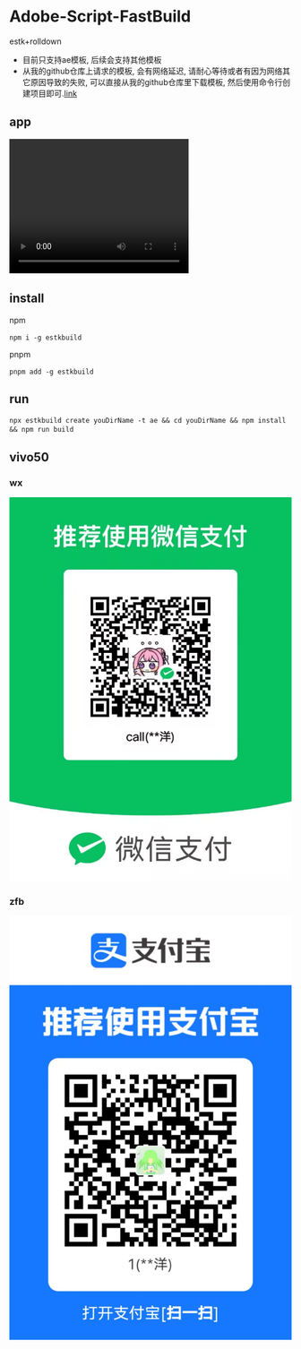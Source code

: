 # Adobe-Script-FastBuild

estk+rolldown

- 目前只支持ae模板, 后续会支持其他模板
- 从我的github仓库上请求的模板, 会有网络延迟, 请耐心等待或者有因为网络其它原因导致的失败, 可以直接从我的github仓库里下载模板,
然后使用命令行创建项目即可.[link](https://github.com/zHaOdANiuu/AdobeScriptTemplate)

## app
<video width="320" height="240" controls>
  <source src="public/app.mp4" type="video/mp4">
</video>

## install
npm
```
npm i -g estkbuild
```
pnpm
```
pnpm add -g estkbuild
```

## run
```
npx estkbuild create youDirName -t ae && cd youDirName && npm install && npm run build
```

## vivo50

### wx
![](./public/wx.jpg)
### zfb
![](./public/zfb.jpg)
